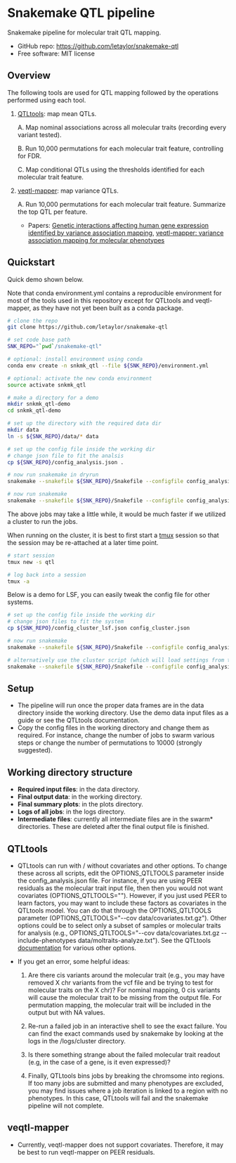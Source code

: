 Snakemake QTL pipeline
======================

Snakemake pipeline for molecular trait QTL mapping.

* GitHub repo: https://github.com/letaylor/snakemake-qtl
* Free software: MIT license


Overview
--------

The following tools are used for QTL mapping followed by the operations performed using each tool.

1. [QTLtools](https://qtltools.github.io/qtltools): map mean QTLs.
    
    A. Map nominal associations across all molecular traits (recording every variant tested). 
    
    B. Run 10,000 permutations for each molecular trait feature, controlling for FDR. 
    
    C. Map conditional QTLs using the thresholds identified for each molecular trait feature.

2. [veqtl-mapper](https://funpopgen.github.io/veqtl-mapper): map variance QTLs.
    
    A. Run 10,000 permutations for each molecular trait feature. Summarize the top QTL per feature.
    
    * Papers: [Genetic interactions affecting human gene expression identified by variance association mapping](https://doi.org/10.7554/eLife.01381), [veqtl-mapper: variance association mapping for molecular phenotypes](https://doi.org/10.1093/bioinformatics/btx273)

Quickstart
----------

Quick demo shown below. 

Note that conda environment.yml contains a reproducible environment for most of the tools used in this repository except for QTLtools and veqtl-mapper, as they have not yet been built as a conda package. 

```bash
# clone the repo
git clone https://github.com/letaylor/snakemake-qtl

# set code base path
SNK_REPO="`pwd`/snakemake-qtl"

# optional: install environment using conda
conda env create -n snkmk_qtl --file ${SNK_REPO}/environment.yml

# optional: activate the new conda environment
source activate snkmk_qtl

# make a directory for a demo
mkdir snkmk_qtl-demo
cd snkmk_qtl-demo

# set up the directory with the required data dir
mkdir data
ln -s ${SNK_REPO}/data/* data

# set up the config file inside the working dir
# change json file to fit the analsis
cp ${SNK_REPO}/config_analysis.json .

# now run snakemake in dryrun
snakemake --snakefile ${SNK_REPO}/Snakefile --configfile config_analysis.json --dryrun

# now run snakemake
snakemake --snakefile ${SNK_REPO}/Snakefile --configfile config_analysis.json --printshellcmds
```

The above jobs may take a little while, it would be much faster if we utilized a cluster to run the jobs. 

When running on the cluster, it is best to first start a [tmux](https://github.com/tmux/tmux) session so that the session may be re-attached at a later time point. 

```bash
# start session
tmux new -s qtl

# log back into a session
tmux -a
```

Below is a demo for LSF, you can easily tweak the config file for other systems.

```bash
# set up the config file inside the working dir
# change json files to fit the system
cp ${SNK_REPO}/config_cluster_lsf.json config_cluster.json

# now run snakemake
snakemake --snakefile ${SNK_REPO}/Snakefile --configfile config_analysis.json --printshellcmds --latency-wait 600 --jobs 999 --cluster-config config_cluster.json --cluster 'bsub -g {cluster.group} -M {cluster.memory} -R {cluster.resources} -J {cluster.name} -oo {cluster.output} -eo {cluster.error}'

# alternatively use the cluster script (which will load settings from the config file)
snakemake --snakefile ${SNK_REPO}/Snakefile --configfile config_analysis.json --printshellcmds --latency-wait 600 --jobs 999 --cluster-config config_cluster.json --cluster ${SNK_REPO}/wrappers/cluster/lsf.py
```

Setup
-----

* The pipeline will run once the proper data frames are in the data directory inside the working directory. Use the demo data input files as a guide or see the QTLtools documentation. 
* Copy the config files in the working directory and change them as required. For instance, change the number of jobs to swarm various steps or change the number of permutations to 10000 (strongly suggested).


Working directory structure
---------------------------

* **Required input files**: in the data directory.
* **Final output data**: in the working directory.
* **Final summary plots**: in the plots directory.
* **Logs of all jobs**: in the logs directory.
* **Intermediate files**: currently all intermediate files are in the swarm* directories. These are deleted after the final output file is finished.


QTLtools
--------

* QTLtools can run with / without covariates and other options. To change these across all scripts, edit the OPTIONS_QTLTOOLS parameter inside the config_analysis.json file. For instance, if you are using PEER residuals as the molecular trait input file, then then you would not want covariates (OPTIONS_QTLTOOLS=""). However, if you just used PEER to learn factors, you may want to include these factors as covariates in the QTLtools model. You can do that through the OPTIONS_QTLTOOLS parameter (OPTIONS_QTLTOOLS="--cov data/covariates.txt.gz"). Other options could be to select only a subset of samples or molecular traits for analysis (e.g., OPTIONS_QTLTOOLS="--cov data/covariates.txt.gz --include-phenotypes data/moltraits-analyze.txt"). See the QTLtools [documentation](https://qtltools.github.io/qtltools) for various other options.

* If you get an error, some helpful ideas:
    1. Are there cis variants around the molecular trait (e.g., you may have removed X chr variants from the vcf file and be trying to test for molecular traits on the X chr)? For nominal mapping, 0 cis variants will cause the molecular trait to be missing from the output file. For permutation mapping, the molecular trait will be included in the output but with NA values.
    
    2. Re-run a failed job in an interactive shell to see the exact failure. You can find the exact commands used by snakemake by looking at the logs in the /logs/cluster directory. 
    
    3. Is there something strange about the failed molecular trait readout (e.g, in the case of a gene, is it even expressed)?
    
    4. Finally, QTLtools bins jobs by breaking the chromsome into regions. If too many jobs are submitted and many phenotypes are excluded, you may find issues where a job iteration is linked to a region with no phenotypes. In this case, QTLtools will fail and the snakemake pipeline will not complete.


veqtl-mapper
------------

* Currently, veqtl-mapper does not support covariates. Therefore, it may be best to run veqtl-mapper on PEER residuals. 

